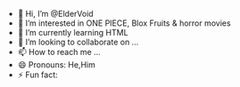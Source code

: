 - 👋 Hi, I’m @ElderVoid
- 👀 I’m interested in ONE PIECE, Blox Fruits & horror movies 
- 🌱 I’m currently learning HTML
- 💞️ I’m looking to collaborate on ...
- 📫 How to reach me ...
- 😄 Pronouns: He,Him
- ⚡ Fun fact: 

<!---
ElderVoid/ElderVoid is a ✨ special ✨ repository because its `README.md` (this file) appears on your GitHub profile.
You can click the Preview link to take a look at your changes.
--->
